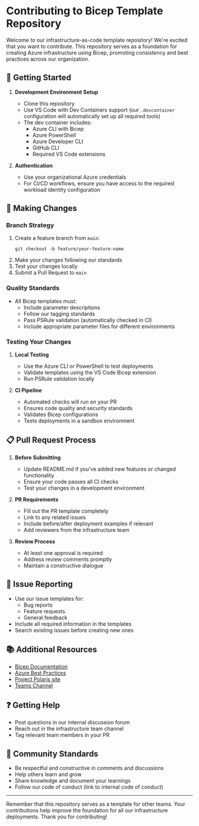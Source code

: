 # Contributing to Bicep Template Repository

Welcome to our infrastructure-as-code template repository! We're excited that you want to contribute. This repository serves as a foundation for creating Azure infrastructure using Bicep, promoting consistency and best practices across our organization.

## 🎯 Getting Started

1. **Development Environment Setup**
   - Clone this repository
   - Use VS Code with Dev Containers support (our `.devcontainer` configuration will automatically set up all required tools)
   - The dev container includes:
     - Azure CLI with Bicep
     - Azure PowerShell
     - Azure Developer CLI
     - GitHub CLI
     - Required VS Code extensions

2. **Authentication**
   - Use your organizational Azure credentials
   - For CI/CD workflows, ensure you have access to the required workload identity configuration

## 📝 Making Changes

### Branch Strategy
1. Create a feature branch from `main`:
   ```
   git checkout -b feature/your-feature-name
   ```
2. Make your changes following our standards
3. Test your changes locally
4. Submit a Pull Request to `main`

### Quality Standards
- All Bicep templates must:
  - Include parameter descriptions
  - Follow our tagging standards
  - Pass PSRule validation (automatically checked in CI)
  - Include appropriate parameter files for different environments

### Testing Your Changes
1. **Local Testing**
   - Use the Azure CLI or PowerShell to test deployments
   - Validate templates using the VS Code Bicep extension
   - Run PSRule validation locally

2. **CI Pipeline**
   - Automated checks will run on your PR
   - Ensures code quality and security standards
   - Validates Bicep configurations
   - Tests deployments in a sandbox environment

## 📋 Pull Request Process

1. **Before Submitting**
   - Update README.md if you've added new features or changed functionality
   - Ensure your code passes all CI checks
   - Test your changes in a development environment

2. **PR Requirements**
   - Fill out the PR template completely
   - Link to any related issues
   - Include before/after deployment examples if relevant
   - Add reviewers from the infrastructure team

3. **Review Process**
   - At least one approval is required
   - Address review comments promptly
   - Maintain a constructive dialogue

## 🐛 Issue Reporting

- Use our issue templates for:
  - Bug reports
  - Feature requests
  - General feedback
- Include all required information in the templates
- Search existing issues before creating new ones

## 📚 Additional Resources

- [Bicep Documentation](https://learn.microsoft.com/azure/azure-resource-manager/bicep/)
- [Azure Best Practices](https://learn.microsoft.com/azure/architecture/best-practices/)
- [Project Polaris site](https://pangearocks.sharepoint.com/sites/prjPolaris)
- [Teams Channel](https://teams.microsoft.com/l/channel/19%3AcSuHWwNeu51qToXbmH-eWWSyYx-8p-cw32uXQeR75Cs1%40thread.tacv2/General?groupId=241d5a2a-e054-4130-884c-4f3a6e013e77&tenantId=e0ef37b5-3c94-4d42-8e5d-20992b7ea1c4)

## ❓ Getting Help

- Post questions in our internal discussion forum
- Reach out in the infrastructure team channel
- Tag relevant team members in your PR

## 🤝 Community Standards

- Be respectful and constructive in comments and discussions
- Help others learn and grow
- Share knowledge and document your learnings
- Follow our code of conduct (link to internal code of conduct)

---

Remember that this repository serves as a template for other teams. Your contributions help improve the foundation for all our infrastructure deployments. Thank you for contributing!